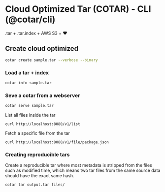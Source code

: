 #  Cloud Optimized Tar (COTAR) - CLI (@cotar/cli)

.tar + .tar.index + AWS S3 = :heart:


## Create cloud optimized 

```bash
cotar create sample.tar --verbose --binary
```


### Load a tar + index 
```bash
cotar info sample.tar
```


### Seve a cotar from a webserver

```bash
cotar serve sample.tar
```

List all files inside the tar
```
curl http://localhost:8080/v1/list
```

Fetch a specific file from the tar
```
curl http://localhost:8080/v1/file/package.json
```

### Creating reproducible tars

Create a reproducible tar where most metadata is stripped from the files such as modified time, which means two tar files from the same source data should have the exact same hash.

```bash
cotar tar output.tar files/
```